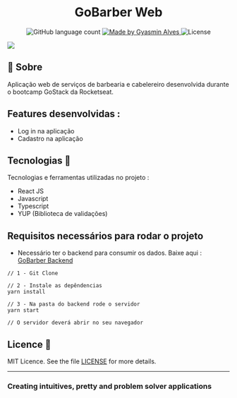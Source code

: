 <h1 align="center">
  GoBarber Web
</h1>


<p align="center">
  <img alt="GitHub language count" src="https://img.shields.io/github/languages/count/GyAlves/GoBarber-Web?color=purple" />

  <a href="https://www.linkedin.com/in/gyasmin-assun%C3%A7%C3%A3o-223417180/">
    <img alt="Made by Gyasmin Alves" src="https://img.shields.io/badge/made%20by-Gyasmin%20Alves-purple">
  </a>

 <img alt="License" src="https://img.shields.io/github/license/GyAlves/GoBarber-Web?color=purple">

</p>


<img src="https://ik.imagekit.io/am6iypeh5w/gobarber4_nirYGdAlh.gif" />


## 📖 Sobre  
Aplicação web de serviços de barbearia e cabelereiro desenvolvida durante o bootcamp GoStack da Rocketseat. 


## Features desenvolvidas :

- Log in na aplicação
- Cadastro na aplicação

## Tecnologias  📱 
Tecnologias e ferramentas utilizadas no projeto :

- React JS
- Javascript
- Typescript
- YUP (Biblioteca de validações)

 ## Requisitos necessários para rodar o projeto 
 - Necessário ter o backend para consumir os dados. Baixe aqui : <a href="https://github.com/GyAlves/GoBarber-Backend"> GoBarber Backend</a>
    
  ```   
  // 1 - Git Clone
  
  // 2 - Instale as depêndencias
  yarn install
  
  // 3 - Na pasta do backend rode o servidor 
  yarn start
  
  // O servidor deverá abrir no seu navegador

```


##  Licence :memo:

MIT Licence. See the file [LICENSE](LICENSE.md) for more details.

---

### Creating intuitives, pretty and problem solver applications
